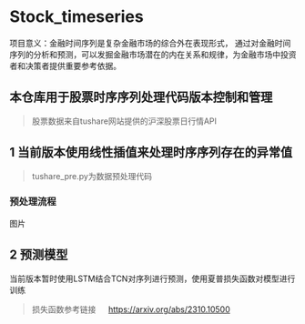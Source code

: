 # Stock_timeseries
项目意义：金融时间序列是复杂金融市场的综合外在表现形式，
通过对金融时间序列的分析和预测，可以发掘金融市场潜在的内在关系和规律，为金融市场中投资者和决策者提供重要参考依据。
## 本仓库用于股票时序序列处理代码版本控制和管理
>  股票数据来自tushare网站提供的沪深股票日行情API
## 1 当前版本使用线性插值来处理时序序列存在的异常值
> tushare_pre.py为数据预处理代码
### 预处理流程
图片
## 2 预测模型
当前版本暂时使用LSTM结合TCN对序列进行预测，使用夏普损失函数对模型进行训练
> 损失函数参考链接 &emsp; https://arxiv.org/abs/2310.10500
 
